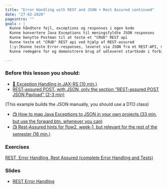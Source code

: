 ```yaml
---
title: "Error Handling with REST and JSON + Rest Assured continued"
date: "27-02-2020"
pageintro: ""
goals : |
  Kunne håndtere fejl, exceptions og responses i egen kode
  Kunne konvertere Java Exceptions til meningsfyldte JSON responses
  Kunne benytte Postman til at teste et "CRUD" REST api
  Kunne teste et "CRUD" REST api ved hjælp af REST-assured
  [:y:]Kunne teste Error-responses, leveret via JSON fra et REST-API, med REST-assured
  Kunne redegøre for og demonstrere brug af udleveret startkode i forbindelse med test

---
```


### Before this lesson you should:
<!--BEGIN readings ##-->
- [:book: Exception Handling in JAX-RS (10 min.)](https://mincong-h.github.io/2018/12/03/exception-handling-in-jax-rs/)
- [REST-assured POST, with JSON, only the section "REST-assured POST JSON Payload" (2-3 min)](https://www.testingexcellence.com/rest-assured-post-request/)
<!--END readings ##--> (This example builds the JSON manually, you should use a DTO class)
<!--BEGIN guides ##-->
- [:tv: How to map Java Exceptions to JSON in your own projects (33 min, but use the forward btn. whenever you can)](https://cphbusiness.cloud.panopto.eu/Panopto/Pages/Viewer.aspx?id=3b612e1b-1b1f-4081-b258-aac8008b944c)
- [:tv: Rest-Assured hints for flow2, week-1, but relevant for the rest of the semester (16 min.)](https://cphbusiness.cloud.panopto.eu/Panopto/Pages/Viewer.aspx?id=b14f6b54-e947-49d9-abe5-aacc01242cf7)

<!--END guides ##-->

          
 ### Exercises
<!--BEGIN exercises ##-->
[REST, Error Handling, Rest Assured (complete Error Handling and Tests)](https://docs.google.com/document/d/19km0ZoaAX0k_stnYOWfAZPd4wXbTGMWhme1xZopj-PA/edit?usp=sharing)
<!--END exercises ##-->
          
 ### Slides
<!--BEGIN slides ##-->
- [REST Error Handling](https://docs.google.com/presentation/d/1mZQIteVLRTEOfm0hR6XdHczqlJupNgriKgU2WoMGywQ/edit?usp=sharing)
<!--END slides ##-->